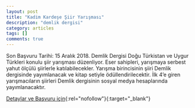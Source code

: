 ```yaml
---
layout: post
title: "Kadim Kardeşe Şiir Yarışması"
description: "demlik dergisi"
category: articles
tags: []
comments: true
---
```


Son Başvuru Tarihi: 15 Aralık 2018.
Demlik Dergisi Doğu Türkistan ve Uygur Türkleri konulu şiir yarışması düzenliyor.
Eser sahipleri, yarışmaya serbest yahut ölçülü şiirlerle katılabilecekler.
Yarışma birincisinin şiiri Demlik dergisinde yayımlanacak ve kitap setiyle ödüllendirilecektir.
İlk 4’e giren yarışmacıların şiirleri Demlik dergisinin sosyal medya hesaplarında yayımlanacaktır.

[Detaylar ve Başvuru için](http://millidusunce.com/kadim-kardese-siir-yarismasi/?utm_source=edebiyatyarismalari.com&utm_medium=affiliate&utm_campaign=cpc){:rel="nofollow"}{:target="_blank"}